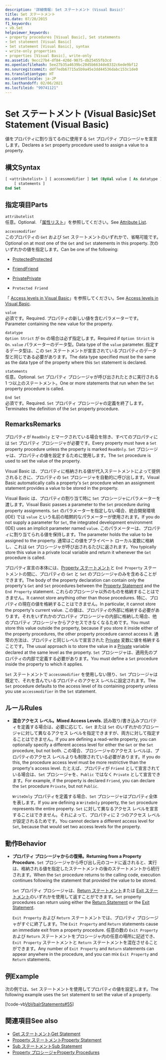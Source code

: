 ```yaml
---
description: '詳細情報: Set ステートメント (Visual Basic)'
title: Set ステートメント
ms.date: 07/20/2015
f1_keywords:
- vb.Set
helpviewer_keywords:
- property procedures [Visual Basic], Set statements
- Set statement [Visual Basic]
- Set statement [Visual Basic], syntax
- write-only properties
- properties [Visual Basic], write-only
ms.assetid: 9ecc27b4-df84-420d-9075-db25455fb3cd
ms.openlocfilehash: 5ee27b35a4639bc20d5b6634de8332c6ede9bf12
ms.sourcegitcommit: ddf7edb67715a5b9a45e3dd44536dabc153c1de0
ms.translationtype: HT
ms.contentlocale: ja-JP
ms.lasthandoff: 02/06/2021
ms.locfileid: "99741121"
---
```

# <a name="set-statement-visual-basic"></a><span data-ttu-id="2d0b6-103">Set ステートメント (Visual Basic)</span><span class="sxs-lookup"><span data-stu-id="2d0b6-103">Set Statement (Visual Basic)</span></span>

<span data-ttu-id="2d0b6-104">値をプロパティに割り当てるのに使用する `Set` プロパティ プロシージャを宣言します。</span><span class="sxs-lookup"><span data-stu-id="2d0b6-104">Declares a `Set` property procedure used to assign a value to a property.</span></span>  
  
## <a name="syntax"></a><span data-ttu-id="2d0b6-105">構文</span><span class="sxs-lookup"><span data-stu-id="2d0b6-105">Syntax</span></span>  
  
```vb  
[ <attributelist> ] [ accessmodifier ] Set (ByVal value [ As datatype ])  
    [ statements ]  
End Set  
```  
  
## <a name="parts"></a><span data-ttu-id="2d0b6-106">指定項目</span><span class="sxs-lookup"><span data-stu-id="2d0b6-106">Parts</span></span>  

 `attributelist`  
 <span data-ttu-id="2d0b6-107">任意。</span><span class="sxs-lookup"><span data-stu-id="2d0b6-107">Optional.</span></span> <span data-ttu-id="2d0b6-108">「[属性リスト](attribute-list.md)」を参照してください。</span><span class="sxs-lookup"><span data-stu-id="2d0b6-108">See [Attribute List](attribute-list.md).</span></span>  
  
 `accessmodifier`  
 <span data-ttu-id="2d0b6-109">このプロパティの `Get` および `Set` ステートメントのいずれかで、省略可能です。</span><span class="sxs-lookup"><span data-stu-id="2d0b6-109">Optional on at most one of the `Get` and `Set` statements in this property.</span></span> <span data-ttu-id="2d0b6-110">次のいずれかの値を指定します。</span><span class="sxs-lookup"><span data-stu-id="2d0b6-110">Can be one of the following:</span></span>  
  
- [<span data-ttu-id="2d0b6-111">Protected</span><span class="sxs-lookup"><span data-stu-id="2d0b6-111">Protected</span></span>](../modifiers/protected.md)  
  
- [<span data-ttu-id="2d0b6-112">Friend</span><span class="sxs-lookup"><span data-stu-id="2d0b6-112">Friend</span></span>](../modifiers/friend.md)  
  
- [<span data-ttu-id="2d0b6-113">Private</span><span class="sxs-lookup"><span data-stu-id="2d0b6-113">Private</span></span>](../modifiers/private.md)  
  
- `Protected Friend`  
  
 <span data-ttu-id="2d0b6-114">「 [Access levels in Visual Basic](../../programming-guide/language-features/declared-elements/access-levels.md)」を参照してください。</span><span class="sxs-lookup"><span data-stu-id="2d0b6-114">See [Access levels in Visual Basic](../../programming-guide/language-features/declared-elements/access-levels.md).</span></span>  
  
 `value`  
 <span data-ttu-id="2d0b6-115">必須です。</span><span class="sxs-lookup"><span data-stu-id="2d0b6-115">Required.</span></span> <span data-ttu-id="2d0b6-116">プロパティの新しい値を含むパラメーターです。</span><span class="sxs-lookup"><span data-stu-id="2d0b6-116">Parameter containing the new value for the property.</span></span>  
  
 `datatype`  
 <span data-ttu-id="2d0b6-117">`Option Strict` が `On` の場合は必ず指定します。</span><span class="sxs-lookup"><span data-stu-id="2d0b6-117">Required if `Option Strict` is `On`.</span></span> <span data-ttu-id="2d0b6-118">`value` パラメーターのデータ型。</span><span class="sxs-lookup"><span data-stu-id="2d0b6-118">Data type of the `value` parameter.</span></span> <span data-ttu-id="2d0b6-119">指定するデータ型は、この `Set` ステートメントが宣言されているプロパティのデータ型と同じである必要があります。</span><span class="sxs-lookup"><span data-stu-id="2d0b6-119">The data type specified must be the same as the data type of the property where this `Set` statement is declared.</span></span>  
  
 `statements`  
 <span data-ttu-id="2d0b6-120">任意。</span><span class="sxs-lookup"><span data-stu-id="2d0b6-120">Optional.</span></span> <span data-ttu-id="2d0b6-121">`Set` プロパティ プロシージャが呼び出されたときに実行される 1 つ以上のステートメント。</span><span class="sxs-lookup"><span data-stu-id="2d0b6-121">One or more statements that run when the `Set` property procedure is called.</span></span>  
  
 `End Set`  
 <span data-ttu-id="2d0b6-122">必須です。</span><span class="sxs-lookup"><span data-stu-id="2d0b6-122">Required.</span></span> <span data-ttu-id="2d0b6-123">`Set` プロパティ プロシージャの定義を終了します。</span><span class="sxs-lookup"><span data-stu-id="2d0b6-123">Terminates the definition of the `Set` property procedure.</span></span>  
  
## <a name="remarks"></a><span data-ttu-id="2d0b6-124">Remarks</span><span class="sxs-lookup"><span data-stu-id="2d0b6-124">Remarks</span></span>  

 <span data-ttu-id="2d0b6-125">プロパティが `ReadOnly` とマークされている場合を除き、すべてのプロパティには `Set` プロパティ プロシージャが必要です。</span><span class="sxs-lookup"><span data-stu-id="2d0b6-125">Every property must have a `Set` property procedure unless the property is marked `ReadOnly`.</span></span> <span data-ttu-id="2d0b6-126">`Set` プロシージャは、プロパティの値を設定するために使用します。</span><span class="sxs-lookup"><span data-stu-id="2d0b6-126">The `Set` procedure is used to set the value of the property.</span></span>  
  
 <span data-ttu-id="2d0b6-127">Visual Basic は、プロパティに格納される値が代入ステートメントによって提供されるときに、プロパティの `Set` プロシージャを自動的に呼び出します。</span><span class="sxs-lookup"><span data-stu-id="2d0b6-127">Visual Basic automatically calls a property's `Set` procedure when an assignment statement provides a value to be stored in the property.</span></span>  
  
 <span data-ttu-id="2d0b6-128">Visual Basic は、プロパティの割り当て時に `Set` プロシージャにパラメーターを渡します。</span><span class="sxs-lookup"><span data-stu-id="2d0b6-128">Visual Basic passes a parameter to the `Set` procedure during property assignments.</span></span> <span data-ttu-id="2d0b6-129">`Set` のパラメーターを指定しない場合、統合開発環境 (IDE) では `value` という名前の暗黙的なパラメーターが使用されます。</span><span class="sxs-lookup"><span data-stu-id="2d0b6-129">If you do not supply a parameter for `Set`, the integrated development environment (IDE) uses an implicit parameter named `value`.</span></span> <span data-ttu-id="2d0b6-130">このパラメーターは、プロパティに割り当てられる値を保持します。</span><span class="sxs-lookup"><span data-stu-id="2d0b6-130">The parameter holds the value to be assigned to the property.</span></span> <span data-ttu-id="2d0b6-131">通常はこの値をプライベート ローカル変数に格納し、これは `Get` プロシージャが呼び出されるたびに返されます。</span><span class="sxs-lookup"><span data-stu-id="2d0b6-131">You typically store this value in a private local variable and return it whenever the `Get` procedure is called.</span></span>  
  
 <span data-ttu-id="2d0b6-132">プロパティ宣言の本体には、[Property ステートメント](property-statement.md)と `End Property` ステートメントの間に、プロパティの `Get` と `Set` のプロシージャのみを含めることができます。</span><span class="sxs-lookup"><span data-stu-id="2d0b6-132">The body of the property declaration can contain only the property's `Get` and `Set` procedures between the [Property Statement](property-statement.md) and the `End Property` statement.</span></span> <span data-ttu-id="2d0b6-133">これらのプロシージャ以外のものを格納することはできません。</span><span class="sxs-lookup"><span data-stu-id="2d0b6-133">It cannot store anything other than those procedures.</span></span> <span data-ttu-id="2d0b6-134">特に、プロパティの現在の値を格納することはできません。</span><span class="sxs-lookup"><span data-stu-id="2d0b6-134">In particular, it cannot store the property's current value.</span></span> <span data-ttu-id="2d0b6-135">この値は、プロパティの外部に格納する必要があります。それをいずれかのプロパティ プロシージャの内部に格納した場合、他のプロパティ プロシージャからアクセスできなくなるためです。</span><span class="sxs-lookup"><span data-stu-id="2d0b6-135">You must store this value outside the property, because if you store it inside either of the property procedures, the other property procedure cannot access it.</span></span> <span data-ttu-id="2d0b6-136">通常の方法は、プロパティと同じレベルで宣言された [Private](../modifiers/private.md) 変数に値を格納することです。</span><span class="sxs-lookup"><span data-stu-id="2d0b6-136">The usual approach is to store the value in a [Private](../modifiers/private.md) variable declared at the same level as the property.</span></span> <span data-ttu-id="2d0b6-137">`Set` プロシージャは、適用先のプロパティの内部で定義する必要があります。</span><span class="sxs-lookup"><span data-stu-id="2d0b6-137">You must define a `Set` procedure inside the property to which it applies.</span></span>  
  
 <span data-ttu-id="2d0b6-138">`Set` ステートメントで `accessmodifier` を使用しない限り、`Set` プロシージャは既定で、それを含んでいるプロパティのアクセス レベルに設定されます。</span><span class="sxs-lookup"><span data-stu-id="2d0b6-138">The `Set` procedure defaults to the access level of its containing property unless you use `accessmodifier` in the `Set` statement.</span></span>  
  
## <a name="rules"></a><span data-ttu-id="2d0b6-139">ルール</span><span class="sxs-lookup"><span data-stu-id="2d0b6-139">Rules</span></span>  
  
- <span data-ttu-id="2d0b6-140">**混合アクセス レベル。**</span><span class="sxs-lookup"><span data-stu-id="2d0b6-140">**Mixed Access Levels.**</span></span> <span data-ttu-id="2d0b6-141">読み取り/書き込みプロパティを定義する場合は、必要に応じて、`Get` または `Set` のいずれかのプロシージャに対して異なるアクセス レベルを指定できますが、両方に対して指定することはできません。</span><span class="sxs-lookup"><span data-stu-id="2d0b6-141">If you are defining a read-write property, you can optionally specify a different access level for either the `Get` or the `Set` procedure, but not both.</span></span> <span data-ttu-id="2d0b6-142">この場合、プロシージャのアクセス レベルは、プロパティのアクセス レベルよりも制限されている必要があります。</span><span class="sxs-lookup"><span data-stu-id="2d0b6-142">If you do this, the procedure access level must be more restrictive than the property's access level.</span></span> <span data-ttu-id="2d0b6-143">たとえば、プロパティが `Friend` として宣言されている場合は、`Set` プロシージャを、`Public` ではなく `Private` として宣言できます。</span><span class="sxs-lookup"><span data-stu-id="2d0b6-143">For example, if the property is declared `Friend`, you can declare the `Set` procedure `Private`, but not `Public`.</span></span>  
  
     <span data-ttu-id="2d0b6-144">`WriteOnly` プロパティを定義する場合、`Set` プロシージャはプロパティ全体を表します。</span><span class="sxs-lookup"><span data-stu-id="2d0b6-144">If you are defining a `WriteOnly` property, the `Set` procedure represents the entire property.</span></span> <span data-ttu-id="2d0b6-145">`Set` に対して異なるアクセス レベルを宣言することはできません。それによって、プロパティに 2 つのアクセス レベルが設定されるためです。</span><span class="sxs-lookup"><span data-stu-id="2d0b6-145">You cannot declare a different access level for `Set`, because that would set two access levels for the property.</span></span>  
  
## <a name="behavior"></a><span data-ttu-id="2d0b6-146">動作</span><span class="sxs-lookup"><span data-stu-id="2d0b6-146">Behavior</span></span>  
  
- <span data-ttu-id="2d0b6-147">**プロパティ プロシージャからの復帰。**</span><span class="sxs-lookup"><span data-stu-id="2d0b6-147">**Returning from a Property Procedure.**</span></span> <span data-ttu-id="2d0b6-148">`Set` プロシージャから呼び出し元のコードに返されると、実行は、格納される値を指定したステートメントの後のステートメントから続行されます。</span><span class="sxs-lookup"><span data-stu-id="2d0b6-148">When the `Set` procedure returns to the calling code, execution continues following the statement that provided the value to be stored.</span></span>  
  
     <span data-ttu-id="2d0b6-149">`Set` プロパティ プロシージャは、[Return ステートメント](return-statement.md)または [Exit ステートメント](exit-statement.md)のいずれかを使用して返すことができます。</span><span class="sxs-lookup"><span data-stu-id="2d0b6-149">`Set` property procedures can return using either the [Return Statement](return-statement.md) or the [Exit Statement](exit-statement.md).</span></span>  
  
     <span data-ttu-id="2d0b6-150">`Exit Property` および `Return` ステートメントでは、プロパティ プロシージャがすぐに終了します。</span><span class="sxs-lookup"><span data-stu-id="2d0b6-150">The `Exit Property` and `Return` statements cause an immediate exit from a property procedure.</span></span> <span data-ttu-id="2d0b6-151">任意の数の `Exit Property` および `Return` ステートメントをプロシージャ内の任意の場所に記述でき、`Exit Property` ステートメントと `Return` ステートメントを混在させることができます。</span><span class="sxs-lookup"><span data-stu-id="2d0b6-151">Any number of `Exit Property` and `Return` statements can appear anywhere in the procedure, and you can mix `Exit Property` and `Return` statements.</span></span>  
  
## <a name="example"></a><span data-ttu-id="2d0b6-152">例</span><span class="sxs-lookup"><span data-stu-id="2d0b6-152">Example</span></span>  

 <span data-ttu-id="2d0b6-153">次の例では、`Set` ステートメントを使用してプロパティの値を設定します。</span><span class="sxs-lookup"><span data-stu-id="2d0b6-153">The following example uses the `Set` statement to set the value of a property.</span></span>  
  
 [!code-vb[VbVbalrStatements#55](~/samples/snippets/visualbasic/VS_Snippets_VBCSharp/VbVbalrStatements/VB/Class1.vb#55)]  
  
## <a name="see-also"></a><span data-ttu-id="2d0b6-154">関連項目</span><span class="sxs-lookup"><span data-stu-id="2d0b6-154">See also</span></span>

- [<span data-ttu-id="2d0b6-155">Get ステートメント</span><span class="sxs-lookup"><span data-stu-id="2d0b6-155">Get Statement</span></span>](get-statement.md)
- [<span data-ttu-id="2d0b6-156">Property ステートメント</span><span class="sxs-lookup"><span data-stu-id="2d0b6-156">Property Statement</span></span>](property-statement.md)
- [<span data-ttu-id="2d0b6-157">Sub ステートメント</span><span class="sxs-lookup"><span data-stu-id="2d0b6-157">Sub Statement</span></span>](sub-statement.md)
- [<span data-ttu-id="2d0b6-158">Property プロシージャ</span><span class="sxs-lookup"><span data-stu-id="2d0b6-158">Property Procedures</span></span>](../../programming-guide/language-features/procedures/property-procedures.md)
